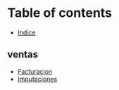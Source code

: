 # Table of contents

* [Indice](README.md)

## ventas

* [Facturacion](ventas/facturacion.md)
* [Imputaciones](ventas/imputaciones.md)

